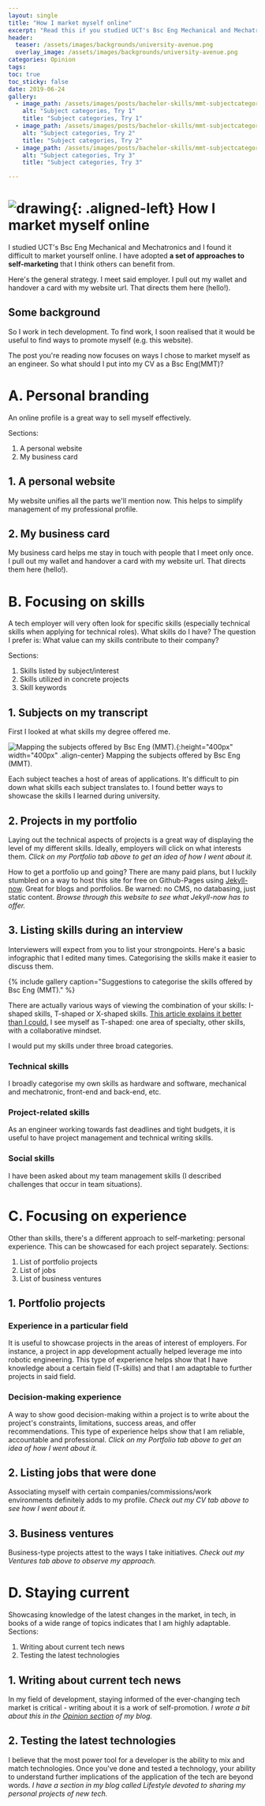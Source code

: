 ```yaml
---
layout: single
title: "How I market myself online"
excerpt: "Read this if you studied UCT's Bsc Eng Mechanical and Mechatronics and you're finding it difficult to market yourself."
header:
  teaser: /assets/images/backgrounds/university-avenue.png
  overlay_image: /assets/images/backgrounds/university-avenue.png
categories: Opinion
tags:
toc: true
toc_sticky: false
date: 2019-06-24
gallery:
  - image_path: /assets/images/posts/bachelor-skills/mmt-subjectcategories1.png
    alt: "Subject categories, Try 1"
    title: "Subject categories, Try 1"
  - image_path: /assets/images/posts/bachelor-skills/mmt-subjectcategories2.png
    alt: "Subject categories, Try 2"
    title: "Subject categories, Try 2"
  - image_path: /assets/images/posts/bachelor-skills/mmt-subjectcategories3.png
    alt: "Subject categories, Try 3"
    title: "Subject categories, Try 3"

---
```

# ![drawing](/assets/images/favicon.jpg){: .aligned-left} How I market myself online

I studied UCT's Bsc Eng Mechanical and Mechatronics and I found it difficult to market yourself online. I have adopted **a set of approaches to self-marketing** that I think others can benefit from.

Here's the general strategy. I meet said employer. I pull out my wallet and handover a card with my website url. That directs them here (hello!).

## Some background

So I work in tech development. To find work, I soon realised that it would be useful to find ways to promote myself (e.g. this website).

The post you're reading now focuses on ways I chose to market myself as an engineer. So what should I put into my CV as a Bsc Eng(MMT)?

# A. Personal branding
An online profile is a great way to sell myself effectively.

Sections:
1. A personal website
2. My business card

## 1. A personal website
My website unifies all the parts we'll mention now. This helps to simplify management of my professional profile.

## 2. My business card
My business card helps me stay in touch with people that I meet only once. I pull out my wallet and handover a card with my website url. That directs them here (hello!).


# B. Focusing on skills
A tech employer will very often look for specific skills (especially technical skills when applying for technical roles).
What skills do I have? The question I prefer is: What value can my skills contribute to their company?

Sections:
1. Skills listed by subject/interest
2. Skills utilized in concrete projects
3. Skill keywords

## 1. Subjects on my transcript
First I looked at what skills my degree offered me.

![Mapping the subjects offered by Bsc Eng (MMT).](/assets/images/posts/bachelor-skills/mmt-subjectmap.png){:height="400px" width="400px" .align-center}
Mapping the subjects offered by Bsc Eng (MMT).

Each subject teaches a host of areas of applications. It's difficult to pin down what skills each subject translates to. I found better ways to showcase the skills I learned during university.

## 2. Projects in my portfolio
Laying out the technical aspects of projects is a great way of displaying the level of my different skills. Ideally, employers will click on what interests them. _Click on my Portfolio tab above to get an idea of how I went about it._

How to get a portfolio up and going? There are many paid plans, but I luckily stumbled on a way to host this site for free on Github-Pages using [Jekyll-now](https://github.com/barryclark/jekyll-now). Great for blogs and portfolios. Be warned: no CMS, no databasing, just static content. _Browse through this website to see what Jekyll-now has to offer._

## 3. Listing skills during an interview

Interviewers will expect from you to list your strongpoints. Here's a basic infographic that I edited many times. Categorising the skills make it easier to discuss them.

{% include gallery caption="Suggestions to categorise the skills offered by Bsc Eng (MMT)." %}

There are actually various ways of viewing the combination of your skills: I-shaped skills, T-shaped or X-shaped skills. [This article explains it better than I could.](https://trydesignlab.com/blog/how-to-get-hired-understand-if-youre-an-i-t-or-x-s/)
I see myself as T-shaped: one area of specialty, other skills, with a collaborative mindset.

I would put my skills under three broad categories.

### Technical skills
I broadly categorise my own skills as hardware and software, mechanical and mechatronic, front-end and back-end, etc.

### Project-related skills
As an engineer working towards fast deadlines and tight budgets, it is useful to have project management and technical writing skills.

### Social skills
I have been asked about my team management skills (I described challenges that occur in team situations).

# C. Focusing on experience
Other than skills, there's a different approach to self-marketing: personal experience. This can be showcased for each project separately.
Sections:
1. List of portfolio projects
2. List of jobs
3. List of business ventures

## 1. Portfolio projects
### Experience in a particular field
It is useful to showcase projects in the areas of interest of employers. For instance, a project in app development actually helped leverage me into robotic engineering. This type of experience helps show that I have knowledge about a certain field (T-skills) and that I am adaptable to further projects in said field.

### Decision-making experience
A way to show good decision-making within a project is to write about the project's constraints, limitations, success areas, and offer recommendations. This type of experience helps show that I am reliable, accountable and professional. _Click on my Portfolio tab above to get an idea of how I went about it._

## 2. Listing jobs that were done
Associating myself with certain companies/commissions/work environments definitely adds to my profile. _Check out my CV tab above to see how I went about it._

## 3. Business ventures
Business-type projects attest to the ways I take initiatives. _Check out my Ventures tab above to observe my approach._

# D. Staying current
Showcasing knowledge of the latest changes in the market, in tech, in books of a wide range of topics indicates that I am highly adaptable.
Sections:
1. Writing about current tech news
2. Testing the latest technologies

## 1. Writing about current tech news
In my field of development, staying informed of the ever-changing tech market is critical - writing about it is a work of self-promotion. _I wrote a bit about this in the [Opinion section](https://thomascarstens.github.io/#opinion) of my blog._

## 2. Testing the latest technologies
I believe that the most power tool for a developer is the ability to mix and match technologies. Once you've done and tested a technology, your ability to understand further implications of the application of the tech are beyond words.
_I have a section in my blog called Lifestyle devoted to sharing my personal projects of new tech._
